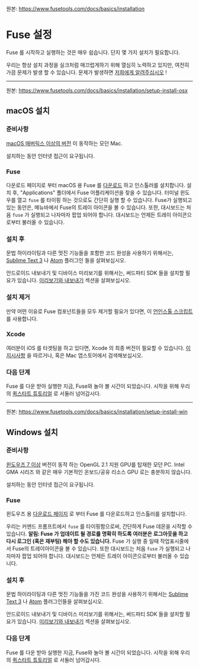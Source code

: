 원본: https://www.fusetools.com/docs/basics/installation

# Fuse 설정 #

Fuse 를 시작하고 실행하는 것은 매우 쉽습니다. 단지 몇 가지 설치가 필요합니다.

우리는 항상 설치 과정을 실크처럼 매끄럽게하기 위해 열심히 노력하고 있지만, 여전히 가끔 문제가 발생 할 수 있습니다. 문제가 발생하면 [저희에게 알려주십시오](https://www.fusetools.com/community/forums/bug_reports) !

---

원본: https://www.fusetools.com/docs/basics/installation/setup-install-osx

## macOS 설치 ##

### 준비사항 ###

[macOS 매버릭스 이상의 버전](https://www.fusetools.com/docs/basics/supported-platforms) 이 동작하는 모던 Mac.

설치하는 동안 인터넷 접근이 요구됩니다.

### Fuse ###

다운로드 페이지로 부터 macOS 용 Fuse 를 [다운로드](https://www.fusetools.com/downloads) 하고 인스톨러를 설치합니다. 설치 후, "Applications" 폴더에서 Fuse 어플리케이션을 찾을 수 있습니다. 터미널 윈도우를 열고 `fuse` 를 타이핑 하는 것으로도 간단히 실행 할 수 있습니다. Fuse가 실행되고 있는 동안은, 메뉴바에서 Fuse의 트레이 아이콘을 볼 수 있습니다. 또한, 대시보드는 처음 `fuse` 가 실행되고 나자마자 팝업 되어야 합니다. 대시보드는 언제든 트레이 아이콘으로부터 불러올 수 있습니다.

### 설치 후 ###

문법 하이라이팅과 다른 멋진 기능들을 포함한 코드 완성을 사용하기 위해서는, [Sublime Text 3](https://www.fusetools.com/docs/basics/installation/sublime-plugin) 나 [Atom](https://www.fusetools.com/docs/basics/installation/atom-plugin) 플러그인 들을 살펴보십시오. 

안드로이드 내보내기 및 디바이스 미리보기를 위해서는, 써드파티 SDK 들을 설치할 필요가 있습니다. [미리보기와 내보내기](https://www.fusetools.com/docs/basics/preview-and-export) 섹션을 살펴보십시오.

### 설치 제거 ###

만약 어떤 이유로 Fuse 컴포넌트들을 모두 제거할 필요가 있다면, 이 [언인스톨 스크립트](https://gist.github.com/Tapped/daa78c08882f33b0c7c3) 를 사용합니다.

### Xcode ###

여러분이 iOS 를 타겟팅을 하고 있다면, Xcode 의 최종 버전이 필요할 수 있습니다. [이 지시사항](https://developer.apple.com/xcode/downloads/) 을 따르거나, 혹은 Mac 앱스토어에서 검색해보십시오.

### 다음 단계 ###

Fuse 를 다운 받아 실행한 지금, Fuse와 놀아 볼 시간이 되었습니다. 시작을 위해 우리의 [퀵스타트 튜토리얼](https://www.fusetools.com/docs/basics/quickstart) 로 서둘러 넘어갑시다. 

---

원본: https://www.fusetools.com/docs/basics/installation/setup-install-win

## Windows 설치 ##

### 준비사항 ###

[윈도우즈 7 이상](https://www.fusetools.com/docs/basics/supported-platforms) 버전이 동작 하는 OpenGL 2.1 지원 GPU를 탑재한 모던 PC. Intel GMA 시리즈 와 같은 매우 기본적인 온보드/공유 리소스 GPU 로는 충분하지 않습니다.

설치하는 동안 인터넷 접근이 요구됩니다.

### Fuse ###

윈도우즈 용 [다운로드 페이지](https://www.fusetools.com/downloads) 로 부터 Fuse 를 다운로드하고 인스톨러를 설치합니다.

우리는 커맨드 프롬프트에서 `fuse` 를 타이핑함으로써, 간단하게 Fuse 데몬을 시작할 수 있습니다. **알림: Fuse 가 업데이트 될 경로를 명확히 하도록 여러분은 로그아웃을 하고 다시 로그인 (혹은 재부팅) 해야 할 수도 있습니다.** Fuse 가 실행 중 일때 작업표시줄에서 Fuse의 트레이아이콘을 볼 수 있습니다. 또한 대시보드는 처음 `fuse` 가 실행되고 나자마자 팝업 되어야 합니다. 대시보드는 언제든 트레이 아이콘으로부터 불러올 수 있습니다.

### 설치 후 ###

문법 하이라이팅과 다른 멋진 기능들을 가진 코드 완성을 사용하기 위해서는 [Sublime Text 3](https://www.fusetools.com/docs/basics/installation/sublime-plugin) 나 [Atom](https://www.fusetools.com/docs/basics/installation/atom-plugin) 플러그인들을 살펴보십시오. 

안드로이드 내보내기 및 디바이스 미리보기를 위해서는, 써드파티 SDK 들을 설치할 필요가 있습니다. [미리보기와 내보내기](https://www.fusetools.com/docs/basics/preview-and-export) 섹션을 살펴보십시오.

### 다음 단계 ###

Fuse 를 다운 받아 실행한 지금, Fuse와 놀아 볼 시간이 되었습니다. 시작을 위해 우리의 [퀵스타트 튜토리얼](https://www.fusetools.com/docs/basics/quickstart) 로 서둘러 넘어갑시다. 
